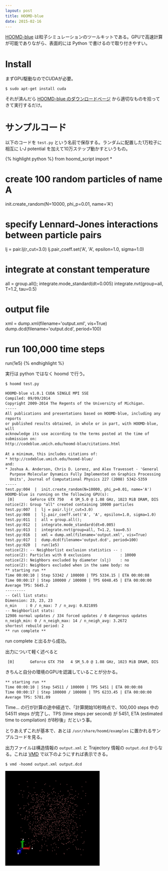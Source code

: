```yaml
---
layout: post
title: HOOMD-blue
date: 2015-02-16
---
```


[HOOMD-blue](http://codeblue.umich.edu/hoomd-blue/) は粒子シミュレーションのツールキットである。GPUで高速計算が可能でありながら、表面的には Python で書けるので取り付きやすい。

# Install

まずGPU駆動なのでCUDAが必要。
```
$ sudo apt-get install cuda
```

それが済んだら [HOOMD-blue のダウンロードページ](http://codeblue.umich.edu/hoomd-blue/download.html) から適切なものを拾ってきて実行するだけ。

# サンプルコード

以下のコードを `test.py` という名前で保存する。ランダムに配置した1万粒子に相互に L-J potential を加えて10万ステップ動かすというもの。

{% highlight python %}
from hoomd_script import *

# create 100 random particles of name A
init.create_random(N=10000, phi_p=0.01, name='A')

# specify Lennard-Jones interactions between particle pairs
lj = pair.lj(r_cut=3.0)
lj.pair_coeff.set('A', 'A', epsilon=1.0, sigma=1.0)

# integrate at constant temperature
all = group.all();
integrate.mode_standard(dt=0.005)
integrate.nvt(group=all, T=1.2, tau=0.5)

# output file
xml = dump.xml(filename='output.xml', vis=True)
dump.dcd(filename='output.dcd', period=100)

# run 100,000 time steps
run(1e5)
{% endhighlight %}

実行は python ではなく hoomd で行う。

```
$ hoomd test.py
```

```
HOOMD-blue v1.0.1 CUDA SINGLE MPI SSE
Compiled: 09/09/2014
Copyright 2009-2014 The Regents of the University of Michigan.
-----
All publications and presentations based on HOOMD-blue, including any reports
or published results obtained, in whole or in part, with HOOMD-blue, will
acknowledge its use according to the terms posted at the time of submission on:
http://codeblue.umich.edu/hoomd-blue/citations.html

At a minimum, this includes citations of:
* http://codeblue.umich.edu/hoomd-blue/
and:
* Joshua A. Anderson, Chris D. Lorenz, and Alex Travesset - 'General
  Purpose Molecular Dynamics Fully Implemented on Graphics Processing
  Units', Journal of Computational Physics 227 (2008) 5342-5359
-----
test.py:004  |  init.create_random(N=10000, phi_p=0.01, name='A')
HOOMD-blue is running on the following GPU(s):
 [0]       GeForce GTX 750   4 SM_5.0 @ 1.08 GHz, 1023 MiB DRAM, DIS
notice(2): Group "all" created containing 10000 particles
test.py:007  |  lj = pair.lj(r_cut=3.0)
test.py:008  |  lj.pair_coeff.set('A', 'A', epsilon=1.0, sigma=1.0)
test.py:011  |  all = group.all();
test.py:012  |  integrate.mode_standard(dt=0.005)
test.py:013  |  integrate.nvt(group=all, T=1.2, tau=0.5)
test.py:016  |  xml = dump.xml(filename='output.xml', vis=True)
test.py:017  |  dump.dcd(filename='output.dcd', period=100)
test.py:020  |  run(1e5)
notice(2): -- Neighborlist exclusion statistics -- :
notice(2): Particles with 0 exclusions             : 10000
notice(2): Neighbors excluded by diameter (slj)    : no
notice(2): Neighbors excluded when in the same body: no
** starting run **
Time 00:00:10 | Step 53342 / 100000 | TPS 5334.15 | ETA 00:00:08
Time 00:00:17 | Step 100000 / 100000 | TPS 6048.45 | ETA 00:00:00
Average TPS: 5645.2
---------
-- Cell list stats:
Dimension: 23, 23, 23
n_min    : 0 / n_max: 7 / n_avg: 0.821895
-- Neighborlist stats:
12986 normal updates / 334 forced updates / 0 dangerous updates
n_neigh_min: 0 / n_neigh_max: 14 / n_neigh_avg: 3.2672
shortest rebuild period: 2
** run complete **
```

run complete と出るから成功。

出力について軽く述べると

```
 [0]       GeForce GTX 750   4 SM_5.0 @ 1.08 GHz, 1023 MiB DRAM, DIS
```

きちんと自分の環境のGPUを認識していることが分かる。

```
** starting run **
Time 00:00:10 | Step 54511 / 100000 | TPS 5451 | ETA 00:00:08
Time 00:00:17 | Step 100000 / 100000 | TPS 6233.45 | ETA 00:00:00
Average TPS: 5781.09
```

Time... の行が計算の途中経過で、「計算開始10秒時点で、100,000 steps 中の 54511 steps が完了し、TPS (time steps per second) が 5451, ETA (estimated time to compilation) が8秒後」だという事。

とりあえずこれが基本で、あとは `/usr/share/hoomd/examples` に置かれるサンプルコードを見る。

出力ファイルは構造情報の `output.xml` と Trajectory 情報の `output.dcd` からなる。これは [VMD](http://www.ks.uiuc.edu/Research/vmd/) で以下のようにすれば表示できる。

```
$ vmd -hoomd output.xml output.dcd
```

![movie](/images/hoomd-movie.gif)

